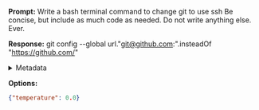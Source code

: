 **Prompt:**
Write a bash terminal command to change git to use ssh Be concise, but include as much code as needed. Do not write anything else. Ever.


**Response:**
git config --global url."git@github.com:".insteadOf "https://github.com/"

<details><summary>Metadata</summary>

- Duration: 2962 ms
- Datetime: 2023-10-11T19:01:36.444375
- Model: gpt-3.5-turbo-0613

</details>

**Options:**
```json
{"temperature": 0.0}
```


